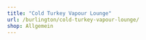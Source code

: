 ```yaml
---
title: "Cold Turkey Vapour Lounge"
url: /burlington/cold-turkey-vapour-lounge/
shop: Allgemein
---
```


